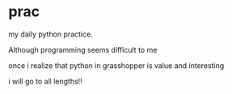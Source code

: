 # prac
my daily python practice.


Although programming seems difficult to me 


once i realize that python in grasshopper is value and interesting


i will go to all lengths!!
